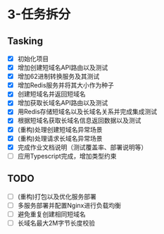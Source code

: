 # 3-任务拆分

## Tasking
- [x] 初始化项目
- [x] 增加创建短域名API路由以及测试
- [x] 增加62进制转换服务及其测试
- [x] 增加Redis服务并将其大小作为种子
- [x] 创建短域名并返回短域名
- [x] 增加获取长域名API路由以及测试
- [x] 用Redis存储短域名以及长域名关系并完成集成测试
- [x] 根据短域名获取长域名信息返回数据以及测试
- [x] (重构)处理创建短域名异常场景
- [x] (重构)处理请求长域名异常场景
- [x] 完成作业文档说明（测试覆盖率、部署说明等）
- [ ] 应用Typescript完成，增加类型约束

## TODO
- [ ] (重构)打包以及优化服务部署
- [ ] 多服务部署并配置Nginx进行负载均衡
- [ ] 避免重复创建相同短域名
- [ ] 长域名最大2M字节长度校验